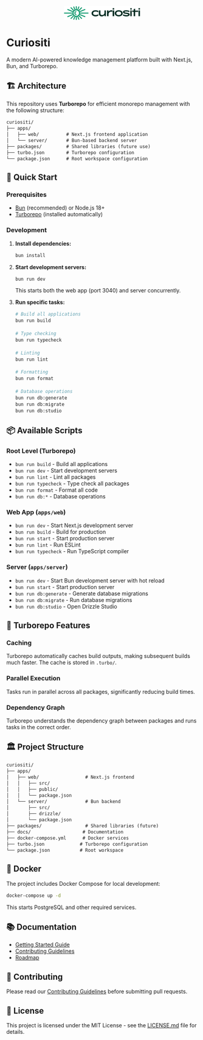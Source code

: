 <p align="center">
   <img src="./apps/web/src/assets/logo.svg" alt="Curiositi Logo" width="200" style="fill: #10b981" />
</p>

# Curiositi

A modern AI-powered knowledge management platform built with Next.js, Bun, and Turborepo.

## 🏗️ Architecture

This repository uses **Turborepo** for efficient monorepo management with the following structure:

```
curiositi/
├── apps/
│   ├── web/          # Next.js frontend application
│   └── server/       # Bun-based backend server
├── packages/         # Shared libraries (future use)
├── turbo.json        # Turborepo configuration
└── package.json      # Root workspace configuration
```

## 🚀 Quick Start

### Prerequisites

- [Bun](https://bun.sh/) (recommended) or Node.js 18+
- [Turborepo](https://turbo.build/) (installed automatically)

### Development

1. **Install dependencies:**

   ```bash
   bun install
   ```

2. **Start development servers:**

   ```bash
   bun run dev
   ```

   This starts both the web app (port 3040) and server concurrently.

3. **Run specific tasks:**

   ```bash
   # Build all applications
   bun run build

   # Type checking
   bun run typecheck

   # Linting
   bun run lint

   # Formatting
   bun run format

   # Database operations
   bun run db:generate
   bun run db:migrate
   bun run db:studio
   ```

## 📦 Available Scripts

### Root Level (Turborepo)

- `bun run build` - Build all applications
- `bun run dev` - Start development servers
- `bun run lint` - Lint all packages
- `bun run typecheck` - Type check all packages
- `bun run format` - Format all code
- `bun run db:*` - Database operations

### Web App (`apps/web`)

- `bun run dev` - Start Next.js development server
- `bun run build` - Build for production
- `bun run start` - Start production server
- `bun run lint` - Run ESLint
- `bun run typecheck` - Run TypeScript compiler

### Server (`apps/server`)

- `bun run dev` - Start Bun development server with hot reload
- `bun run start` - Start production server
- `bun run db:generate` - Generate database migrations
- `bun run db:migrate` - Run database migrations
- `bun run db:studio` - Open Drizzle Studio

## 🔧 Turborepo Features

### Caching

Turborepo automatically caches build outputs, making subsequent builds much faster. The cache is stored in `.turbo/`.

### Parallel Execution

Tasks run in parallel across all packages, significantly reducing build times.

### Dependency Graph

Turborepo understands the dependency graph between packages and runs tasks in the correct order.

## 🏛️ Project Structure

```
curiositi/
├── apps/
│   ├── web/                 # Next.js frontend
│   │   ├── src/
│   │   ├── public/
│   │   └── package.json
│   └── server/              # Bun backend
│       ├── src/
│       ├── drizzle/
│       └── package.json
├── packages/                # Shared libraries (future)
├── docs/                   # Documentation
├── docker-compose.yml      # Docker services
├── turbo.json             # Turborepo configuration
└── package.json           # Root workspace
```

## 🐳 Docker

The project includes Docker Compose for local development:

```bash
docker-compose up -d
```

This starts PostgreSQL and other required services.

## 📚 Documentation

- [Getting Started Guide](docs/getting-started.md)
- [Contributing Guidelines](docs/CONTRIBUTING.md)
- [Roadmap](docs/ROADMAP.md)

## 🤝 Contributing

Please read our [Contributing Guidelines](docs/CONTRIBUTING.md) before submitting pull requests.

## 📄 License

This project is licensed under the MIT License - see the [LICENSE.md](LICENSE.md) file for details.
